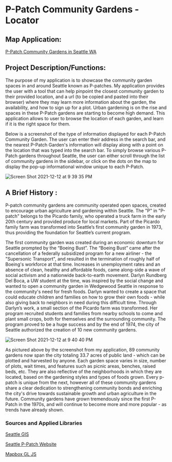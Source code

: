 # P-Patch Community Gardens - Locator
## Map Application:
[P-Patch Community Gardens in Seattle WA](https://madiframpton.github.io/GEOG495_ppatch_gardens/)


## Project Description/Functions: 
The purpose of my application is to showcase the community garden spaces in and around Seattle known as P-patches. My application provides the user with a tool that can help pinpoint the closest community garden to their provided location, and a url (to be copied and pasted into their browser) where they may learn more information about the garden, the availability, and how to sign up for a plot. Urban gardening is on the rise and spaces in these P-Patch gardens are starting to become high demand. This application allows to user to browse the location of each garden, and learn if it is the right space for them.

Below is a screenshot of the type of information displayed for each P-Patch Community Garden. The user can enter their address in the search bar, and the nearest P-Patch Garden's information will display along with a point on the location that was typed into the search bar. To simply browse various P-Patch gardens throughout Seattle, the user can either scroll through the list of community gardens in the sidebar, or click on the dots on the map to display the pop-up informational window unique to each P-Patch. 


![Screen Shot 2021-12-12 at 9 39 35 PM](https://user-images.githubusercontent.com/91759168/145758417-05e50f2c-1485-4b09-88c8-ef3895b6f23f.png)


## A Brief History : 
P-patch community gardens are community operated open spaces, created to encourage urban agriculture and gardening within Seattle. The "P" in "P-patch" belongs to the Picardo family, who operated a truck farm in the early 20th century and provided produce for local markets. Part of the Picardo family farm was transformed into Seattle’s first community garden in 1973, thus providing the foundation for Seattle’s current program.

The first community garden was created during an economic downturn for Seattle prompted by the “Boeing Bust”. The “Boeing Bust” came after the cancellation of a federally subsidized program for a new airliner - the "Supersonic Transport", and resulted in the termination of roughly half of Boeing's workforce at that time. Increases in unemployment rates and an absence of clean, healthy and affordable foods, came along-side a wave of social activism and a nationwide back-to-earth movement. Darlyn Rundberg Del Boca, a UW student at the time, was inspired by the social change and wanted to open a community garden in Wedgewood Seattle in response to the community's need for fresh foods. Darlyn wanted to create a space that could educate children and families on how to grow their own foods - while also giving back to neighbors in need during this difficult time. Through Darlyn’s work, a small section of the Picardo farm was transformed. Her program recruited students and families from nearby schools to come and plant small crops, both for themselves and the surrounding community. The program proved to be a huge success and by the end of 1974, the city of Seattle authorized the creation of 10 new community gardens. 

![Screen Shot 2021-12-12 at 9 40 40 PM](https://user-images.githubusercontent.com/91759168/145758509-014da120-91a9-4d76-9833-5a1db037c799.png)

As pictured above by the screenshot from my application, 89 community gardens now span the city totaling 33.7 acres of public land - which can be plotted and harvested by anyone. Each garden space varies in size, number of plots, wait times, and features such as picnic areas, benches, raised beds, etc. They are also reflective of the neighborhoods in which they are located, based on the gardening styles and types of foods grown. Every p-patch is unique from the next, however all of these community gardens share a clear dedication to strengthening community bonds and enriching the city's drive towards sustainable growth and urban agriculture in the future. Community gardens have grown tremendously since the first P-Patch in the 1970s, and will continue to become more and more popular - as trends have already shown. 

### Sources and Applied Libraries
[Seattle GIS](https://data-seattlecitygis.opendata.arcgis.com/)

[Seattle P-Patch Website](http://www.seattle.gov/neighborhoods/programs-and-services/p-patch-community-gardening/about-the-p-patch-program)

[Mapbox GL JS](https://www.mapbox.com/)






